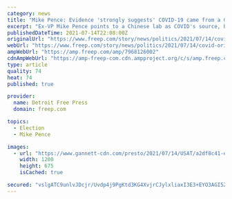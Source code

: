 ```yaml
---
category: news
title: "Mike Pence: Evidence 'strongly suggests' COVID-19 came from a Chinese lab"
excerpt: "Ex-VP Mike Pence points to a Chinese lab as COVID's source, but doesn't elaborate on the evidence he's citing. In a new paper, virologists disagree."
publishedDateTime: 2021-07-14T22:08:00Z
originalUrl: "https://www.freep.com/story/news/politics/2021/07/14/covid-origin-mike-pence-says-evidence-strongly-suggests-chinese-lab/7968126002/"
webUrl: "https://www.freep.com/story/news/politics/2021/07/14/covid-origin-mike-pence-says-evidence-strongly-suggests-chinese-lab/7968126002/"
ampWebUrl: "https://amp.freep.com/amp/7968126002"
cdnAmpWebUrl: "https://amp-freep-com.cdn.ampproject.org/c/s/amp.freep.com/amp/7968126002"
type: article
quality: 74
heat: 74
published: true

provider:
  name: Detroit Free Press
  domain: freep.com

topics:
  - Election
  - Mike Pence

images:
  - url: "https://www.gannett-cdn.com/presto/2021/07/14/USAT/a2df8c41-e316-433a-a049-afa1df9aa141-Pence.jpg?auto=webp&crop=1999,1125,x0,y390&format=pjpg&width=1200"
    width: 1200
    height: 675
    isCached: true

secured: "vslgATC9unlvJDcjr/Uvdp4j9PgKtd3KG4XvjrCJylxliaxI3E3+EYO3AGI5ZvBUd/imqNUCHhW7eyiOKg9jX3ffAEWB/SKqdgPdk49GBDi2IIV0IsyPa/s2/sa4b3iiSioWSZk+/NBB3R5omQVOIRTLsc5ugrBWkko4qTjziYIaPVWhrSjLRSOu8RN67jfBjDkeFopf4ZTpfZUpRQXfWk4n47EkB3l9fVo6DMn2ZtmwTcWUUo6IoO9e+vewOsWkB2p12a83kD5exFZREn7AbXNutXJh7Wd/L6VMAsXQRVDF2DVz9J/lLkHn+5vFVUfjJgBhpOuCeZixy4U0eoKk5QZnvpBsTW/k0uv6+fZVQBw=;z3k1jHdImFUAQfd9ewrDYQ=="
---
```


